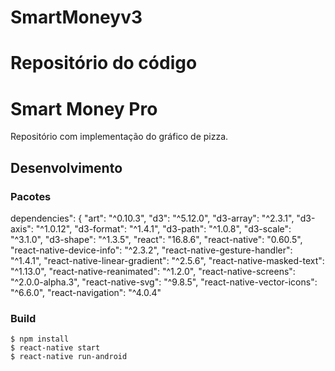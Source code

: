 # SmartMoneyv3
Repositório do código
=======
# Smart Money Pro

Repositório com implementação do gráfico de pizza.

## Desenvolvimento

### Pacotes

dependencies": {
    "art": "^0.10.3",
    "d3": "^5.12.0",
    "d3-array": "^2.3.1",
    "d3-axis": "^1.0.12",
    "d3-format": "^1.4.1",
    "d3-path": "^1.0.8",
    "d3-scale": "^3.1.0",
    "d3-shape": "^1.3.5",
    "react": "16.8.6",
    "react-native": "0.60.5",
    "react-native-device-info": "^2.3.2",
    "react-native-gesture-handler": "^1.4.1",
    "react-native-linear-gradient": "^2.5.6",
    "react-native-masked-text": "^1.13.0",
    "react-native-reanimated": "^1.2.0",
    "react-native-screens": "^2.0.0-alpha.3",
    "react-native-svg": "^9.8.5",
    "react-native-vector-icons": "^6.6.0",
    "react-navigation": "^4.0.4"

### Build

```
$ npm install
$ react-native start
$ react-native run-android
```
